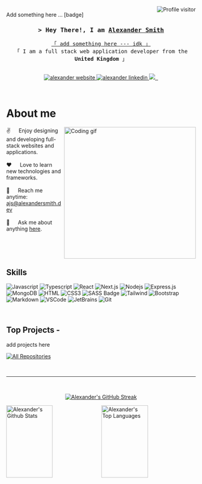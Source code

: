 <a href="https://komarev.com/ghpvc/?username=alexsmith2910">
  <img align="right" src="https://komarev.com/ghpvc/?username=alexsmith2910&label=Visitors&color=0e75b6&style=for-the-badge" alt="Profile visitor" />
</a>

Add something here ... [badge]

<h3 align="center">
        <samp>&gt; Hey There!, I am
                <b><a target="_blank" href="https://www.alexandersmith.dev/">Alexander Smith</a></b>
        </samp>
</h3>


<p align="center"> 
  <samp>
    <a href="https://www.google.com/">「 add something here --- idk 」</a>
    <br>
    「 I am a full stack web application developer from the <b>United Kingdom</b> 」
    <br>
    <br>
  </samp>
</p>

<p align="center">
 <a href="https://www.alexandersmith.dev" target="blank">
  <img src="https://img.shields.io/badge/Website-DC143C?style=for-the-badge&logo=medium&logoColor=white" alt="alexander website" />
 </a>
 <a href="https://www.linkedin.com/in/alex-smith-dev/" target="_blank">
  <img src="https://img.shields.io/badge/LinkedIn-0077B5?style=for-the-badge&logo=linkedin&logoColor=white" alt="alexander linkedin"/>
 </a>
<a href="https://twitter.com/" target="_blank">
  <img src="https://img.shields.io/badge/Twitter-1DA1F2?style=for-the-badge&logo=twitter&logoColor=white" />
 </a>
<a href="https://instagram.com/" target="_blank">
  <img src="https://img.shields.io/badge/Instagram-fe4164?style=for-the-badge&logo=instagram&logoColor=white" alt="" />
 </a>
  <a href="https://facebook.com/" target="_blank">
  <img src="https://img.shields.io/badge/Facebook-20BEFF?&style=for-the-badge&logo=facebook&logoColor=white" alt=""  />
  </a> 
</p>
<br />

 # About me
 
<p>
 <img align="right" width="350" src="/assets/programmer.gif" alt="Coding gif" />
  
 ✌️ &emsp; Enjoy designing and developing full-stack websites and applications. <br/><br/>
 ❤️ &emsp; Love to learn new technologies and frameworks.<br/><br/>
 📧 &emsp; Reach me anytime: ajs@alexandersmith.dev<br/><br/>
 💬 &emsp; Ask me about anything [here](https://github.com/alexsmith2910/alexsmith2910/issues).

</p>

<br/>
<br/>
<br/>

## Skills

![Javascript](https://img.shields.io/badge/Javascript-F0DB4F?style=for-the-badge&labelColor=black&logo=javascript&logoColor=F0DB4F)
![Typescript](https://img.shields.io/badge/Typescript-007acc?style=for-the-badge&labelColor=black&logo=typescript&logoColor=007acc)
![React](https://img.shields.io/badge/-React-61DBFB?style=for-the-badge&labelColor=black&logo=react&logoColor=61DBFB)
![Next.js](https://img.shields.io/badge/next.js-000000?style=for-the-badge&logo=nextdotjs&logoColor=white)
![Nodejs](https://img.shields.io/badge/Nodejs-3C873A?style=for-the-badge&labelColor=black&logo=node.js&logoColor=3C873A)
![Express.js](https://img.shields.io/badge/Express.js-000000?style=for-the-badge&logo=express&logoColor=white)
![MongoDB](https://img.shields.io/badge/MongoDB-4EA94B?style=for-the-badge&logo=mongodb&logoColor=white)
![HTML](https://img.shields.io/badge/HTML5-E34F26?style=for-the-badge&logo=html5&logoColor=white)
![CSS3](https://img.shields.io/badge/CSS3-1572B6?style=for-the-badge&logo=css3&logoColor=white)
![SASS Badge](https://img.shields.io/badge/Sass-CC6699?style=for-the-badge&logo=sass&logoColor=white)
![Tailwind](https://img.shields.io/badge/Tailwind_CSS-092749?style=for-the-badge&logo=tailwindcss&logoColor=06B6D4&labelColor=000000)
![Bootstrap](https://img.shields.io/badge/Bootstrap-563D7C?style=for-the-badge&logo=bootstrap&logoColor=white)
![Markdown](https://img.shields.io/badge/Markdown-000000?style=for-the-badge&logo=markdown&logoColor=white)
![VSCode](https://img.shields.io/badge/Visual_Studio-0078d7?style=for-the-badge&logo=visual%20studio&logoColor=white)
![JetBrains](https://img.shields.io/badge/JetBrains-000000?style=for-the-badge&logo=jetbrains&logoColor=white)
![Git](https://img.shields.io/badge/Git-F05032?style=for-the-badge&logo=git&logoColor=white)

<br/>

## Top Projects -

add projects here


<p align="left">
  <a href="https://github.com/alexsmith2910?tab=repositories" target="_blank"><img alt="All Repositories" title="All Repositories" src="https://img.shields.io/badge/-All%20Repos-2962FF?style=for-the-badge&logo=koding&logoColor=white"/></a>
</p>

<br/>
<hr/>
<br/>

<p align="center">
  <a href="https://github.com/alexsmith2910">
    <img src="https://github-readme-streak-stats.herokuapp.com/?user=alexsmith2910&theme=radical&border=7F3FBF&background=0D1117" alt="Alexander's GitHub Streak"/>
  </a>
</p>

<a> 
    <a href="https://github.com/alexsmith2910"><img alt="Alexander's Github Stats" src="https://denvercoder1-github-readme-stats.vercel.app/api?username=alexsmith2910&show_icons=true&count_private=true&theme=react&border_color=7F3FBF&bg_color=0D1117&title_color=F85D7F&icon_color=F8D866" height="192px" width="49.5%"/></a>
  <a href="https://github.com/alexsmith2910"><img alt="Alexander's Top Languages" src="https://denvercoder1-github-readme-stats.vercel.app/api/top-langs/?username=alexsmith2910&langs_count=8&layout=compact&theme=react&border_color=7F3FBF&bg_color=0D1117&title_color=F85D7F&icon_color=F8D866" height="192px" width="49.5%"/></a>
  <br/>
</a>

